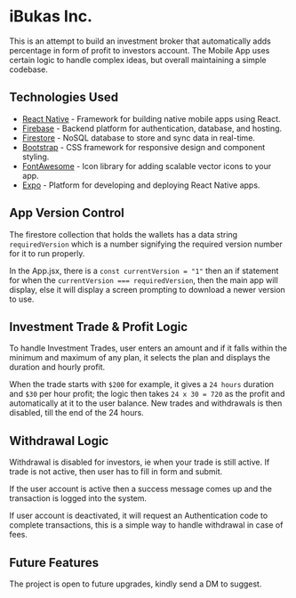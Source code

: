 # iBukas Inc.

This is an attempt to build an investment broker that automatically adds percentage in form of profit to investors account. The Mobile App uses certain logic to handle complex ideas, but overall maintaining a simple codebase.


## Technologies Used

- [React Native](https://reactnative.dev/) - Framework for building native mobile apps using React.
- [Firebase](https://firebase.google.com/) - Backend platform for authentication, database, and hosting.
- [Firestore](https://firebase.google.com/products/firestore) - NoSQL database to store and sync data in real-time.
- [Bootstrap](https://getbootstrap.com/) - CSS framework for responsive design and component styling.
- [FontAwesome](https://fontawesome.com/) - Icon library for adding scalable vector icons to your app.
- [Expo](https://expo.dev/) - Platform for developing and deploying React Native apps.


## App Version Control

The firestore collection that holds the wallets has a data string `requiredVersion` which is a number signifying the required version number for it to run properly.

In the App.jsx, there is a  `const currentVersion = "1"` then an if statement for when the  `currentVersion === requiredVersion`, then the main app will display, else it will display a screen prompting to download a newer version to use.


## Investment Trade & Profit Logic

To handle Investment Trades, user enters an amount and if it falls within the minimum and maximum of any plan, it selects the plan and displays the duration and hourly profit.

When the trade starts with `$200` for example, it gives a `24 hours` duration and `$30` per hour profit; the logic then takes `24 x 30 = 720` as the profit and automatically at it to the user balance. New trades and withdrawals is then disabled, till the end of the 24 hours.


## Withdrawal Logic
Withdrawal is disabled for investors, ie when your trade is still active. If trade is not active, then user has to fill in form and submit.

If the user account is active then a success message comes up and the transaction is logged into the system.

If user account is deactivated, it will request an Authentication code to complete transactions, this is a simple way to handle withdrawal in case of fees.

## Future Features

The project is open to future upgrades, kindly send a DM to suggest.
